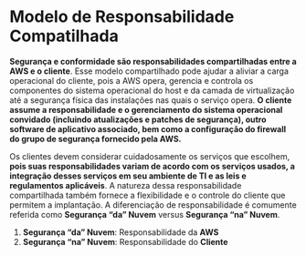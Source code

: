 # Modelo de Responsabilidade Compatilhada

**Segurança e conformidade são responsabilidades compartilhadas entre a AWS e o cliente**. Esse modelo compartilhado pode ajudar a aliviar a carga operacional do cliente, pois a AWS opera, gerencia e controla os componentes do sistema operacional do host e da camada de virtualização até a segurança física das instalações nas quais o serviço opera. **O cliente assume a responsabilidade e o gerenciamento do sistema operacional convidado (incluindo atualizações e patches de segurança), outro software de aplicativo associado, bem como a configuração do firewall do grupo de segurança fornecido pela AWS.**

Os clientes devem considerar cuidadosamente os serviços que escolhem, **pois suas responsabilidades variam de acordo com os serviços usados, a integração desses serviços em seu ambiente de TI e as leis e regulamentos aplicáveis**. A natureza dessa responsabilidade compartilhada também fornece a flexibilidade e o controle do cliente que permitem a implantação. A diferenciação de responsabilidade é comumente referida como **Segurança “da” Nuvem** versus **Segurança “na” Nuvem**.

1. **Segurança “da” Nuvem**: Responsabilidade da **AWS**
2. **Segurança “na” Nuvem**: Responsabilidade do **Cliente**